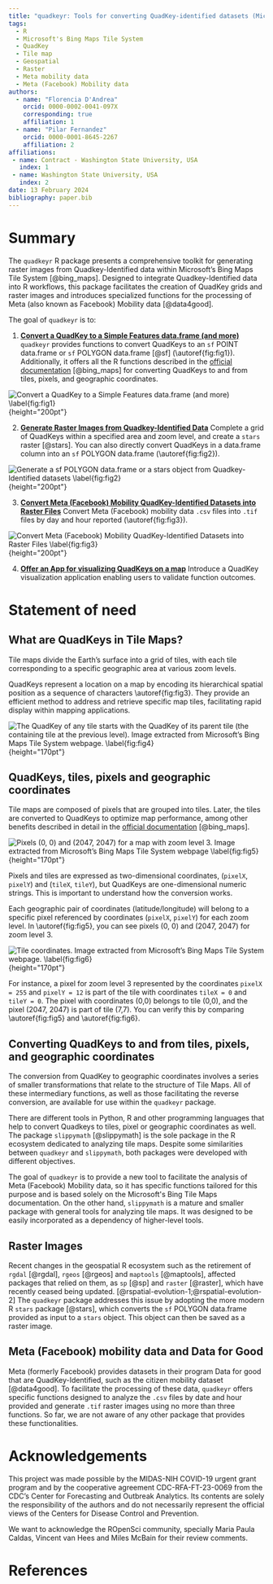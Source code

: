 ```yaml
---
title: "quadkeyr: Tools for converting QuadKey-identified datasets (Microsoft's Bing Maps Tile system) into raster images and analyzing Meta (Facebook) Mobility Data."
tags:
  - R
  - Microsoft's Bing Maps Tile System
  - QuadKey
  - Tile map
  - Geospatial
  - Raster
  - Meta mobility data
  - Meta (Facebook) Mobility data
authors:
  - name: "Florencia D'Andrea"
    orcid: 0000-0002-0041-097X
    corresponding: true
    affiliation: 1
  - name: "Pilar Fernandez"
    orcid: 0000-0001-8645-2267
    affiliation: 2
affiliations:
 - name: Contract - Washington State University, USA
   index: 1
 - name: Washington State University, USA
   index: 2
date: 13 February 2024
bibliography: paper.bib
---
```


# Summary

The `quadkeyr` R package presents a comprehensive toolkit for 
generating raster images from Quadkey-Identified data 
within Microsoft’s Bing Maps Tile System [@bing_maps].
Designed to integrate Quadkey-Identified data into R workflows,
this package facilitates the creation of QuadKey grids and raster images and
introduces specialized functions for 
the processing of Meta (also known as Facebook) Mobility data [@data4good].

The goal of `quadkeyr` is to:

1.  [**Convert a QuadKey to a Simple Features data.frame (and more)**](https://docs.ropensci.org/quadkeyr/articles/quadkey_to_sf_conversion.html) 
`quadkeyr` provides functions to convert QuadKeys
to an `sf` POINT data.frame or `sf` POLYGON data.frame [@sf] (\autoref{fig:fig1}).
Additionally, it offers all the R functions 
described in the [official documentation](https://learn.microsoft.com/en-us/bingmaps/articles/bing-maps-tile-system) [@bing_maps]
for converting QuadKeys to and from tiles, pixels, and geographic coordinates.

![Convert a QuadKey to a Simple Features data.frame (and more) \label{fig:fig1}](../vignettes/workflow_quadkey.png){height="200pt"}

2.  [**Generate Raster Images from Quadkey-Identified    Data**](https://docs.ropensci.org/quadkeyr/articles/quadkey_identified_data_to_raster.html) 
Complete a grid of QuadKeys within a specified area and zoom level, 
and create a `stars` raster [@stars]. 
You can also directly convert QuadKeys in a data.frame column 
into an `sf` POLYGON data.frame (\autoref{fig:fig2}).

![Generate a `sf` POLYGON data.frame or a `stars` object from Quadkey-Identified datasets \label{fig:fig2}](../vignettes/workflow_raster.png){height="200pt"}

3. [**Convert Meta (Facebook) Mobility QuadKey-Identified Datasets into Raster Files**](https://docs.ropensci.org/quadkeyr/articles/facebook_mobility_csvs_to_raster_files.html)
Convert Meta (Facebook) mobility data `.csv` files into `.tif` files by day and
hour reported (\autoref{fig:fig3}).

![Convert Meta (Facebook) Mobility QuadKey-Identified Datasets into Raster Files \label{fig:fig3}](../vignettes/workflow_facebook.png){height="200pt"}

4. [**Offer an App for visualizing QuadKeys on a   map**](https://docs.ropensci.org/quadkeyr/articles/quadkey_visualization_app.html)
Introduce a QuadKey visualization application 
enabling users to validate function outcomes.

# Statement of need

## What are QuadKeys in Tile Maps?

Tile maps divide the Earth’s surface into a grid of tiles, 
with each tile corresponding to a specific geographic area 
at various zoom levels.

QuadKeys represent a location on a map by encoding
its hierarchical spatial position
as a sequence of characters \autoref{fig:fig3}. 
They provide an efficient method to address and retrieve specific map tiles, 
facilitating rapid display within mapping applications.

![The QuadKey of any tile starts with the QuadKey of its parent tile (the containing tile at the previous level). Image extracted from Microsoft’s Bing Maps Tile System webpage. \label{fig:fig4}](../vignettes/bing_quadkeys.jpg){height="170pt"}

## QuadKeys, tiles, pixels and geographic coordinates

Tile maps are composed of pixels that are grouped into tiles. 
Later, the tiles are converted to QuadKeys to optimize map performance, 
among other benefits described in detail 
in the [official documentation](https://learn.microsoft.com/en-us/bingmaps/articles/bing-maps-tile-system) [@bing_maps].

![Pixels (0, 0) and (2047, 2047) for a map with zoom level 3. Image extracted from Microsoft’s Bing Maps Tile System webpage \label{fig:fig5}](../vignettes/bing_pixel.jpg){height="170pt"}

Pixels and tiles are expressed as two-dimensional coordinates,
(`pixelX`, `pixelY`) and (`tileX`, `tileY`),
but QuadKeys are one-dimensional numeric strings. 
This is important to understand how the conversion works.

Each geographic pair of coordinates (latitude/longitude) 
will belong to a specific pixel referenced by coordinates (`pixelX`, `pixelY`)
for each zoom level. 
In \autoref{fig:fig5}, you can see pixels (0, 0) and (2047, 2047) 
for zoom level 3. 

![Tile coordinates. Image extracted from Microsoft’s Bing Maps Tile System webpage. \label{fig:fig6}](../vignettes/bing_tiles.jpg){height="170pt"}

For instance, a pixel for zoom level 3
represented by the coordinates `pixelX = 255` and `pixelY = 12` 
is part of the tile with coordinates `tileX = 0` and `tileY = 0`. 
The pixel with coordinates (0,0) belongs to tile (0,0), 
and the pixel (2047, 2047) is part of tile (7,7). 
You can verify this by comparing \autoref{fig:fig5} and \autoref{fig:fig6}.

## Converting QuadKeys to and from tiles, pixels, and geographic coordinates

The conversion from QuadKey to geographic coordinates
involves a series of smaller transformations that relate to 
the structure of Tile Maps. All of these intermediary functions, 
as well as those facilitating the reverse conversion, 
are available for use within the `quadkeyr` package.

There are different tools in Python, R and other programming languages 
that help to convert Quadkeys to tiles, pixel or geographic coordinates as well. 
The package `slippymath` [@slippymath] is the sole package
in the R ecosystem dedicated to analyzing tile maps. 
Despite some similarities 
between `quadkeyr` and `slippymath`, 
both packages were developed with different objectives.

The goal of `quadkeyr` is 
to provide a new tool to facilitate the analysis of Meta (Facebook) Mobility data, 
so it has specific functions tailored for this purpose
and is based solely on the Microsoft's Bing Tile Maps documentation.
On the other hand, `slippymath` is a mature and smaller package 
with general tools for analyzing tile maps.
It was designed to be easily incorporated as a 
dependency of higher-level tools.

## Raster Images

Recent changes in the geospatial R ecosystem 
such as the retirement of `rgdal` [@rgdal], `rgeos` [@rgeos] and
`maptools` [@maptools],
affected packages that relied on them,
as `sp` [@sp] and `raster` [@raster],
which have recently ceased being updated. 
[@rspatial-evolution-1;@rspatial-evolution-2]
The `quadkeyr` package addresses this issue 
by adopting the more modern R `stars` package [@stars], 
which converts the `sf` POLYGON data.frame provided as input 
to a `stars` object.
This object can then be saved as a raster image.

## Meta (Facebook) mobility data and Data for Good

Meta (formerly Facebook) provides datasets
in their program Data for good 
that are QuadKey-Identified, 
such as the citizen mobility dataset [@data4good].
To facilitate the processing of these data,
`quadkeyr` offers specific functions 
designed to analyze the `.csv` files 
by date and hour provided and generate `.tif` raster images 
using no more than three functions.
So far, we are not aware of any other package
that provides these functionalities.

# Acknowledgements

This project was made possible by the MIDAS-NIH COVID-19 urgent grant program
and by the cooperative agreement CDC-RFA-FT-23-0069
from the CDC’s Center for Forecasting and Outbreak Analytics.
Its contents are solely the responsibility of the authors and 
do not necessarily represent the official views of
the Centers for Disease Control and Prevention.

We want to acknowledge the ROpenSci community, 
specially Maria Paula Caldas, 
Vincent van Hees and Miles McBain for their review comments.

# References
